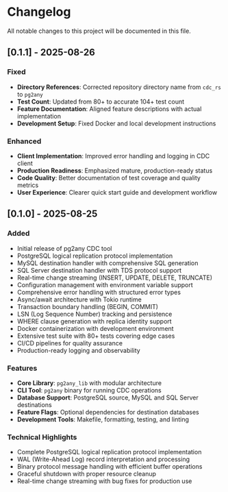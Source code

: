 # Changelog

All notable changes to this project will be documented in this file.

## [0.1.1] - 2025-08-26

### Fixed
- **Directory References**: Corrected repository directory name from `cdc_rs` to `pg2any`
- **Test Count**: Updated from 80+ to accurate 104+ test count
- **Feature Documentation**: Aligned feature descriptions with actual implementation
- **Development Setup**: Fixed Docker and local development instructions

### Enhanced
- **Client Implementation**: Improved error handling and logging in CDC client
- **Production Readiness**: Emphasized mature, production-ready status
- **Code Quality**: Better documentation of test coverage and quality metrics
- **User Experience**: Clearer quick start guide and development workflow

## [0.1.0] - 2025-08-25

### Added
- Initial release of pg2any CDC tool
- PostgreSQL logical replication protocol implementation
- MySQL destination handler with comprehensive SQL generation
- SQL Server destination handler with TDS protocol support
- Real-time change streaming (INSERT, UPDATE, DELETE, TRUNCATE)
- Configuration management with environment variable support
- Comprehensive error handling with structured error types
- Async/await architecture with Tokio runtime
- Transaction boundary handling (BEGIN, COMMIT)
- LSN (Log Sequence Number) tracking and persistence
- WHERE clause generation with replica identity support
- Docker containerization with development environment
- Extensive test suite with 80+ tests covering edge cases
- CI/CD pipelines for quality assurance
- Production-ready logging and observability

### Features
- **Core Library**: `pg2any_lib` with modular architecture
- **CLI Tool**: `pg2any` binary for running CDC operations
- **Database Support**: PostgreSQL source, MySQL and SQL Server destinations
- **Feature Flags**: Optional dependencies for destination databases
- **Development Tools**: Makefile, formatting, testing, and linting

### Technical Highlights
- Complete PostgreSQL logical replication protocol implementation
- WAL (Write-Ahead Log) record interpretation and processing
- Binary protocol message handling with efficient buffer operations
- Graceful shutdown with proper resource cleanup
- Real-time change streaming with bug fixes for production use
